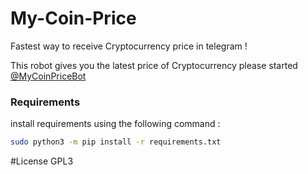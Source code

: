 # My-Coin-Price


Fastest way to receive Cryptocurrency price in telegram !


This robot gives you the latest price of Cryptocurrency please started [@MyCoinPriceBot](https://t.me/MyCoinPriceBot)




### Requirements


install requirements using the following command :


```bash
sudo python3 -m pip install -r requirements.txt

```


#License GPL3
